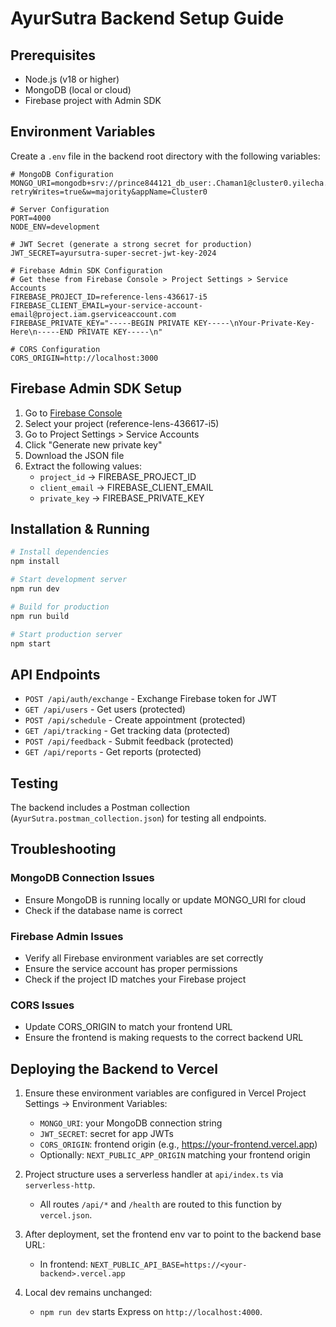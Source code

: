 # AyurSutra Backend Setup Guide

## Prerequisites

- Node.js (v18 or higher)
- MongoDB (local or cloud)
- Firebase project with Admin SDK

## Environment Variables

Create a `.env` file in the backend root directory with the following variables:

```env
# MongoDB Configuration
MONGO_URI=mongodb+srv://prince844121_db_user:.Chaman1@cluster0.yilecha.mongodb.net/?retryWrites=true&w=majority&appName=Cluster0

# Server Configuration
PORT=4000
NODE_ENV=development

# JWT Secret (generate a strong secret for production)
JWT_SECRET=ayursutra-super-secret-jwt-key-2024

# Firebase Admin SDK Configuration
# Get these from Firebase Console > Project Settings > Service Accounts
FIREBASE_PROJECT_ID=reference-lens-436617-i5
FIREBASE_CLIENT_EMAIL=your-service-account-email@project.iam.gserviceaccount.com
FIREBASE_PRIVATE_KEY="-----BEGIN PRIVATE KEY-----\nYour-Private-Key-Here\n-----END PRIVATE KEY-----\n"

# CORS Configuration
CORS_ORIGIN=http://localhost:3000
```

## Firebase Admin SDK Setup

1. Go to [Firebase Console](https://console.firebase.google.com/)
2. Select your project (reference-lens-436617-i5)
3. Go to Project Settings > Service Accounts
4. Click "Generate new private key"
5. Download the JSON file
6. Extract the following values:
   - `project_id` → FIREBASE_PROJECT_ID
   - `client_email` → FIREBASE_CLIENT_EMAIL
   - `private_key` → FIREBASE_PRIVATE_KEY

## Installation & Running

```bash
# Install dependencies
npm install

# Start development server
npm run dev

# Build for production
npm run build

# Start production server
npm start
```

## API Endpoints

- `POST /api/auth/exchange` - Exchange Firebase token for JWT
- `GET /api/users` - Get users (protected)
- `POST /api/schedule` - Create appointment (protected)
- `GET /api/tracking` - Get tracking data (protected)
- `POST /api/feedback` - Submit feedback (protected)
- `GET /api/reports` - Get reports (protected)

## Testing

The backend includes a Postman collection (`AyurSutra.postman_collection.json`) for testing all endpoints.

## Troubleshooting

### MongoDB Connection Issues

- Ensure MongoDB is running locally or update MONGO_URI for cloud
- Check if the database name is correct

### Firebase Admin Issues

- Verify all Firebase environment variables are set correctly
- Ensure the service account has proper permissions
- Check if the project ID matches your Firebase project

### CORS Issues

- Update CORS_ORIGIN to match your frontend URL
- Ensure the frontend is making requests to the correct backend URL

## Deploying the Backend to Vercel

1. Ensure these environment variables are configured in Vercel Project Settings → Environment Variables:

   - `MONGO_URI`: your MongoDB connection string
   - `JWT_SECRET`: secret for app JWTs
   - `CORS_ORIGIN`: frontend origin (e.g., https://your-frontend.vercel.app)
   - Optionally: `NEXT_PUBLIC_APP_ORIGIN` matching your frontend origin

2. Project structure uses a serverless handler at `api/index.ts` via `serverless-http`.

   - All routes `/api/*` and `/health` are routed to this function by `vercel.json`.

3. After deployment, set the frontend env var to point to the backend base URL:

   - In frontend: `NEXT_PUBLIC_API_BASE=https://<your-backend>.vercel.app`

4. Local dev remains unchanged:
   - `npm run dev` starts Express on `http://localhost:4000`.
